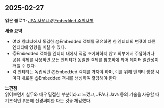 ## 2025-02-27
**읽은 블로그**: [JPA 사용시 @Embedded 주의사항](https://jojoldu.tistory.com/559)

**세줄 요약**
- 여러 엔티티에서 동일한 @Embedded 객체를 공유하면 한 엔티티의 변경이 다른 엔티티에 영향을 미칠 수 있다.
- @Embedded 객체를 엔티티 내에서 직접 초기화하지 않고 외부에서 주입하거나 공유 객체를 사용하면 모든 엔티티가 동일한 객체를 참조하게 되어 데이터 일관성이 깨질 수 있다.
- 각 엔티티는 독립적인 @Embedded 객체를 가져야 하며, 이를 위해 엔티티 생성 시마다 새로운 @Embedded 객체를 생성하여 할당해야 한다.

**느낀점**<br>
읽어보면서 실무와 매우 밀접한 부분이라고 느꼈고, JPA나 Java 등의 기술을 사용할 때 기초적인 부분에 신경써야한 다는 것을 체감했다. 
